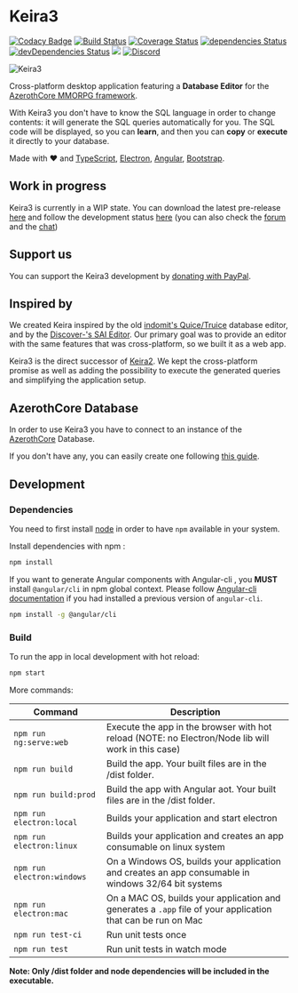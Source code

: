 # Keira3

[![Codacy Badge](https://api.codacy.com/project/badge/Grade/e9d97b0240fd452487bfd5d3e55da96f)](https://app.codacy.com/app/FrancescoBorzi/Keira3?utm_source=github.com&utm_medium=referral&utm_content=azerothcore/Keira3&utm_campaign=Badge_Grade_Dashboard)
[![Build Status](https://travis-ci.com/azerothcore/Keira3.svg?branch=master)](https://travis-ci.com/azerothcore/Keira3)
[![Coverage Status](https://coveralls.io/repos/github/azerothcore/Keira3/badge.svg)](https://coveralls.io/github/azerothcore/Keira3)
[![dependencies Status](https://david-dm.org/azerothcore/Keira3/status.svg)](https://david-dm.org/azerothcore/Keira3/)
[![devDependencies Status](https://david-dm.org/francescoborzi/ngx-duration-picker/dev-status.svg)](https://david-dm.org/francescoborzi/ngx-duration-picker?type=dev)
<a href="https://www.paypal.me/francesco92dev" target="_blank"><img src="https://img.shields.io/badge/Donate-PayPal-ff3f59.svg"/></a>
[![Discord](https://img.shields.io/discord/217589275766685707.svg)](https://discordapp.com/channels/217589275766685707/536630256048799744)

![Keira3](https://user-images.githubusercontent.com/75517/59927799-8eba4a00-943d-11e9-876e-06f4b08e01a2.png)


Cross-platform desktop application featuring a **Database Editor** for the [AzerothCore MMORPG framework](http://www.azerothcore.org).

With Keira3 you don't have to know the SQL language in order to change contents: it will generate the SQL queries automatically for you. The SQL code will be displayed, so you can **learn**, and then you can **copy** or **execute** it directly to your database.

Made with ❤ and [TypeScript](http://www.typescriptlang.org/), [Electron](https://electronjs.org/), [Angular](https://angular.io/), [Bootstrap](https://getbootstrap.com/).

## Work in progress

Keira3 is currently in a WIP state. You can download the latest pre-release [here](https://github.com/azerothcore/Keira3/releases) and follow the development status [here](https://github.com/azerothcore/Keira3/issues/66) (you can also check the [forum](https://github.com/azerothcore/forum/issues/21) and the [chat](https://discordapp.com/channels/217589275766685707/536630256048799744))

## Support us

You can support the Keira3 development by [donating with PayPal](https://www.paypal.me/francesco92dev).

## Inspired by

We created Keira inspired by the old [indomit's Quice/Truice](https://github.com/indomit/quice) database editor, and by the [Discover-'s SAI Editor](https://github.com/jasperrietrae/SAI-Editor). Our primary goal was to provide an editor with the same features that was cross-platform, so we built it as a web app.

Keira3 is the direct successor of [Keira2](https://github.com/Helias/Keira2). We kept the cross-platform promise as well as adding the possibility to execute the generated queries and simplifying the application setup.

## AzerothCore Database

In order to use Keira3 you have to connect to an instance of the [AzerothCore](https://github.com/azerothcore/azerothcore-wotlk) Database.

If you don't have any, you can easily create one following [this guide](http://www.azerothcore.org/wiki/database-only-quick-setup).

## Development

### Dependencies

You need to first install [node](https://nodejs.org) in order to have `npm` available in your system.

Install dependencies with npm :

``` bash
npm install
```

If you want to generate Angular components with Angular-cli , you **MUST** install `@angular/cli` in npm global context.
Please follow [Angular-cli documentation](https://github.com/angular/angular-cli) if you had installed a previous version of `angular-cli`.

``` bash
npm install -g @angular/cli
```

### Build


To run the app in local development with hot reload:

```bash
npm start
```

More commands:

|Command|Description|
|--|--|
|`npm run ng:serve:web`| Execute the app in the browser with hot reload (NOTE: no Electron/Node lib will work in this case) |
|`npm run build`| Build the app. Your built files are in the /dist folder. |
|`npm run build:prod`| Build the app with Angular aot. Your built files are in the /dist folder. |
|`npm run electron:local`| Builds your application and start electron
|`npm run electron:linux`| Builds your application and creates an app consumable on linux system |
|`npm run electron:windows`| On a Windows OS, builds your application and creates an app consumable in windows 32/64 bit systems |
|`npm run electron:mac`|  On a MAC OS, builds your application and generates a `.app` file of your application that can be run on Mac |
|`npm run test-ci`|  Run unit tests once |
|`npm run test`|  Run unit tests in watch mode |

**Note: Only /dist folder and node dependencies will be included in the executable.**
